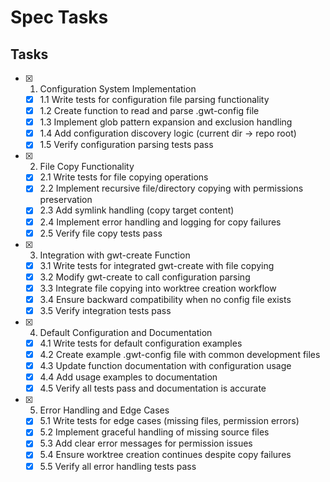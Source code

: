 # Spec Tasks

## Tasks

- [x] 1. Configuration System Implementation
  - [x] 1.1 Write tests for configuration file parsing functionality
  - [x] 1.2 Create function to read and parse .gwt-config file
  - [x] 1.3 Implement glob pattern expansion and exclusion handling
  - [x] 1.4 Add configuration discovery logic (current dir -> repo root)
  - [x] 1.5 Verify configuration parsing tests pass

- [x] 2. File Copy Functionality
  - [x] 2.1 Write tests for file copying operations
  - [x] 2.2 Implement recursive file/directory copying with permissions preservation
  - [x] 2.3 Add symlink handling (copy target content)
  - [x] 2.4 Implement error handling and logging for copy failures
  - [x] 2.5 Verify file copy tests pass

- [x] 3. Integration with gwt-create Function
  - [x] 3.1 Write tests for integrated gwt-create with file copying
  - [x] 3.2 Modify gwt-create to call configuration parsing
  - [x] 3.3 Integrate file copying into worktree creation workflow
  - [x] 3.4 Ensure backward compatibility when no config file exists
  - [x] 3.5 Verify integration tests pass

- [x] 4. Default Configuration and Documentation
  - [x] 4.1 Write tests for default configuration examples
  - [x] 4.2 Create example .gwt-config file with common development files
  - [x] 4.3 Update function documentation with configuration usage
  - [x] 4.4 Add usage examples to documentation
  - [x] 4.5 Verify all tests pass and documentation is accurate

- [x] 5. Error Handling and Edge Cases
  - [x] 5.1 Write tests for edge cases (missing files, permission errors)
  - [x] 5.2 Implement graceful handling of missing source files
  - [x] 5.3 Add clear error messages for permission issues
  - [x] 5.4 Ensure worktree creation continues despite copy failures
  - [x] 5.5 Verify all error handling tests pass